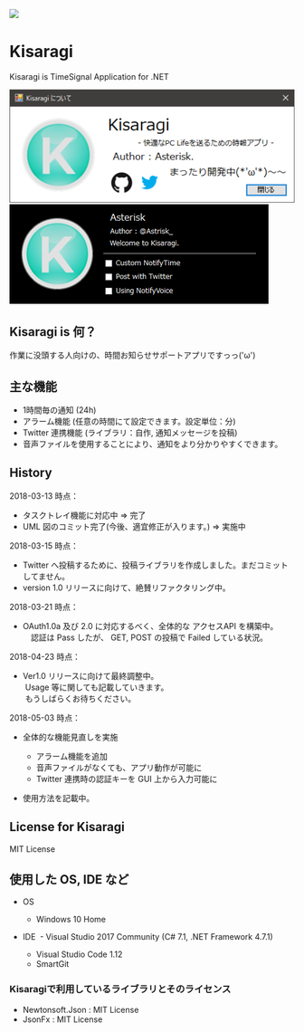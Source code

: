[![](http://img.shields.io/badge/license-MIT-blue.svg)](./LICENSE)
# Kisaragi
Kisaragi is TimeSignal Application for .NET

![KisaragiInfo](KisaragiInfo.png)
![form](form.png)

## Kisaragi is 何？
作業に没頭する人向けの、時間お知らせサポートアプリですっっ('ω')  

## 主な機能
- 1時間毎の通知 (24h)
- アラーム機能 (任意の時間にて設定できます。設定単位：分)
- Twitter 連携機能 (ライブラリ：自作, 通知メッセージを投稿)
- 音声ファイルを使用することにより、通知をより分かりやすくできます。

## History
2018-03-13 時点：  
- タスクトレイ機能に対応中 => 完了
- UML 図のコミット完了(今後、適宜修正が入ります。) => 実施中  

2018-03-15 時点：  
- Twitter へ投稿するために、投稿ライブラリを作成しました。まだコミットしてません。
- version 1.0 リリースに向けて、絶賛リファクタリング中。  

2018-03-21 時点： 
- OAuth1.0a 及び 2.0 に対応するべく、全体的な アクセスAPI を構築中。
　認証は Pass したが、 GET, POST の投稿で Failed している状況。

2018-04-23 時点： 
- Ver1.0 リリースに向けて最終調整中。  
  Usage 等に関しても記載していきます。  
  もうしばらくお待ちください。
  
2018-05-03 時点：
- 全体的な機能見直しを実施  
  - アラーム機能を追加  
  - 音声ファイルがなくても、アプリ動作が可能に  
  - Twitter 連携時の認証キーを GUI 上から入力可能に  
  
- 使用方法を記載中。
 
## License for Kisaragi
MIT License

## 使用した OS, IDE など
- OS
  - Windows 10 Home

- IDE
  - Visual Studio 2017 Community (C# 7.1, .NET Framework 4.7.1)
  - Visual Studio Code 1.12
  - SmartGit
  
### Kisaragiで利用しているライブラリとそのライセンス
- Newtonsoft.Json : MIT License
- JsonFx : MIT License
